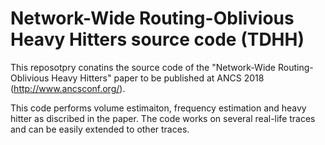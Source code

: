 # Network-Wide Routing-Oblivious Heavy Hitters source code (TDHH)
This reposotpry conatins the source code of the "Network-Wide Routing-Oblivious Heavy Hitters" paper to be published at ANCS 2018 (http://www.ancsconf.org/).

This code performs volume estimaiton, frequency estimation and heavy hitter as discribed in the paper. The code works on several real-life traces and can be easily extended to other traces.

